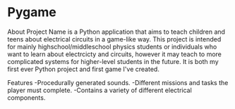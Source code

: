 # Pygame

About
Project Name is a Python application that aims to teach children and teens about electrical circuits in a game-like way. This project is intended for mainly highschool/middleschool physics students or individuals who want to learn about electrcicty and circuits, however it may teach to more complicated systems for higher-level students in the future. It is both my first ever Python project and first game I've created. 

Features
-Procedurally generated sounds.
-Different missions and tasks the player must complete.
-Contains a variety of different electrical components.
